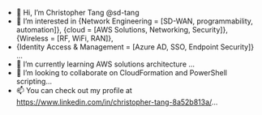 - 👋 Hi, I’m Christopher Tang @sd-tang
- 👀 I’m interested in {Network Engineering = [SD-WAN, programmability, automation]}, {cloud = [AWS Solutions, Networking, Security]}, {Wireless = [RF, WiFi, RAN]}, 
- {Identity Access & Management = [Azure AD, SSO, Endpoint Security]} ...
- 🌱 I’m currently learning AWS solutions architecture ...
- 💞️ I’m looking to collaborate on CloudFormation and PowerShell scripting...
- 📫 You can check out my profile at https://www.linkedin.com/in/christopher-tang-8a52b813a/...

<!---
sd-tang/sd-tang is a ✨ special ✨ repository because its `README.md` (this file) appears on your GitHub profile.
You can click the Preview link to take a look at your changes.
--->
